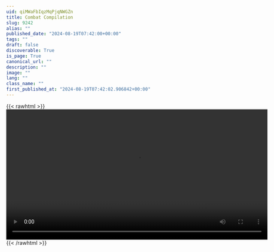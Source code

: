 ```yaml
---
uid: qiMWaFbIqzMqPjqNWGZn
title: Combat Compilation
slug: 9242
alias: ""
published_date: "2024-08-19T07:42:00+00:00"
tags: ""
draft: false
discoverable: True
is_page: True
canonical_url: ""
description: ""
image: ""
lang: ""
class_name: ""
first_published_at: "2024-08-19T07:42:02.906842+00:00"
---
```

{{< rawhtml >}}
<video width="700" height="350" controls="">
<source src="https://pomf2.lain.la/f/0z2ckoo.mp4" type="video/mp4">
Your browser does not support HTML video.
</video>
{{< /rawhtml >}}
